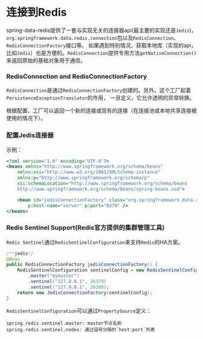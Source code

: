 连接到Redis
========================================================
spring-data-redis提供了一套与实现无关的连接器api(最主要的实现还是`Jedis`)，
`org.springframework.data.redis.connection`包以及`RedisConnection`、`RedisConnectionFactory`接口等。
如果遇到特别情况，获取本地库（实现的api，比如`Jedis`）也是方便的。`RedisConnection`提供专用方法`getNativeConnection()`
来返回原始的基础对象用于通信。

### RedisConnection and RedisConnectionFactory
`RedisConnection`是通过`RedisConnectionFactory`创建的。另外，这个工厂起着`PersistenceExceptionTranslator`的作用，
一旦定义，它允许透明的异常转换。

根据配置，工厂可以返回一个新的连接或现有的连接（在连接池或本地共享连接被使用的情况下）。

### 配置Jedis连接器
示例：
```xml
<?xml version="1.0" encoding="UTF-8"?>
<beans xmlns="http://www.springframework.org/schema/beans"
    xmlns:xsi="http://www.w3.org/2001/XMLSchema-instance"
    xmlns:p="http://www.springframework.org/schema/p"
    xsi:schemaLocation="http://www.springframework.org/schema/beans
    http://www.springframework.org/schema/beans/spring-beans.xsd">

    <bean id="jedisConnectionFactory" class="org.springframework.data.redis.connection.jedis.JedisConnectionFactory"
        p:host-name="server" p:port="6379" />
</beans>
```

### Redis Sentinel Support(Redis官方提供的集群管理工具)
`Redis Sentinel`通过`RedisSentinelConfiguration`来支持`Redis`的HA方案。
```java
/**jedis*/
@Bean
public RedisConnectionFactory jedisConnectionFactory() {
    RedisSentinelConfiguration sentinelConfig = new RedisSentinelConfiguration()
        .master("mymaster")
        .sentinel("127.0.0.1", 26379)
        .sentinel("127.0.0.1", 26380);
    return new JedisConnectionFactory(sentinelConfig);
}
```
`RedisSentinelConfiguration`可以通过`PropertySource`定义：
```
spring.redis.sentinel.master: master节点名称
spring.redis.sentinel.nodes: 通过逗号分隔的`host:port`列表
```

